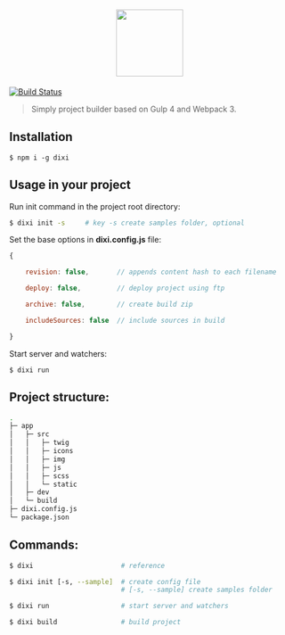 <h1 align="center">
    <img width="120" height="120" src="https://cdn.rawgit.com/Grigory90/dixi/88ce9c9c/media/dixi.svg">
</h1>

[![Build Status](https://travis-ci.org/Grigory90/dixi.svg?branch=master)](https://travis-ci.org/Grigory90/dixi)

> Simply project builder based on Gulp 4 and Webpack 3.

## Installation

```
$ npm i -g dixi
```

## Usage in your project

Run init command in the project root directory:

``` bash
$ dixi init -s     # key -s create samples folder, optional
```

Set the base options in **dixi.config.js** file:

``` javascript
{

    revision: false,       // appends content hash to each filename

    deploy: false,         // deploy project using ftp

    archive: false,        // create build zip

    includeSources: false  // include sources in build

}
```

Start server and watchers:

```
$ dixi run
```

## Project structure:

``` bash
.
├─ app                   
│   ├─ src
│   │   ├─ twig
│   │   ├─ icons
│   │   ├─ img
│   │   ├─ js
│   │   ├─ scss
│   │   └─ static
│   ├─ dev          
│   └─ build
├─ dixi.config.js
└─ package.json
```

## Commands:

``` bash
$ dixi                      # reference

$ dixi init [-s, --sample]  # create config file
                            # [-s, --sample] create samples folder

$ dixi run                  # start server and watchers

$ dixi build                # build project
```
